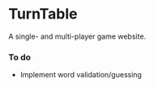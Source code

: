 # TurnTable
A single- and multi-player game website.

### To do
- Implement word validation/guessing